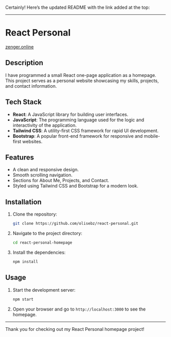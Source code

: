 Certainly! Here’s the updated README with the link added at the top:

---

# React Personal

[zenger.online](https://zenger.online/)

## Description
I have programmed a small React one-page application as a homepage. This project serves as a personal website showcasing my skills, projects, and contact information.

## Tech Stack
- **React**: A JavaScript library for building user interfaces.
- **JavaScript**: The programming language used for the logic and interactivity of the application.
- **Tailwind CSS**: A utility-first CSS framework for rapid UI development.
- **Bootstrap**: A popular front-end framework for responsive and mobile-first websites.

## Features
- A clean and responsive design.
- Smooth scrolling navigation.
- Sections for About Me, Projects, and Contact.
- Styled using Tailwind CSS and Bootstrap for a modern look.

## Installation

1. Clone the repository:
   ```sh
   git clone https://github.com/olisebz/react-personal.git
   ```
2. Navigate to the project directory:
   ```sh
   cd react-personal-homepage
   ```
3. Install the dependencies:
   ```sh
   npm install
   ```

## Usage

1. Start the development server:
   ```sh
   npm start
   ```
2. Open your browser and go to `http://localhost:3000` to see the homepage.

---

Thank you for checking out my React Personal homepage project!

